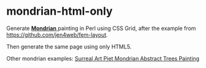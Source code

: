 # mondrian-html-only
Generate [ **Mondrian** ](https://en.wikipedia.org/wiki/Piet_Mondrian)
 painting in Perl using CSS Grid, after the example from https://github.com/jen4web/fem-layout.

Then generate the same page using only HTML5.

Other mondrian examples: <a href="https://foxshakedowndish.com/21-inspiring-mondrian-famous-paintings-photo/" target="_blank">Surreal Art Piet Mondrian Abstract Trees Painting</a>